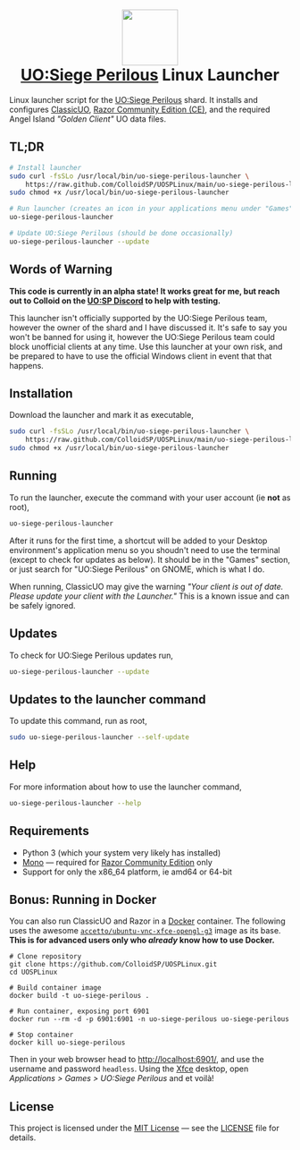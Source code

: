 <h1 align="center">
    <img src="https://raw.github.com/ColloidSP/UOSPLinux/main/uo-siege-perilous-icon.png" width="100"><br>
    <a href="https://game-master.net/">UO:Siege Perilous</a> Linux Launcher
</h1>

Linux launcher script for the [UO:Siege Perilous](https://game-master.net/) shard.
It installs and configures [ClassicUO](https://www.classicuo.eu/),
[Razor Community Edition (CE)](https://www.razorce.com/), and the required
Angel Island _"Golden Client"_ UO data files.

## TL;DR

```bash
# Install launcher
sudo curl -fsSLo /usr/local/bin/uo-siege-perilous-launcher \
    https://raw.github.com/ColloidSP/UOSPLinux/main/uo-siege-perilous-launcher
sudo chmod +x /usr/local/bin/uo-siege-perilous-launcher

# Run launcher (creates an icon in your applications menu under "Games")
uo-siege-perilous-launcher

# Update UO:Siege Perilous (should be done occasionally)
uo-siege-perilous-launcher --update
```

## Words of Warning

**This code is currently in an alpha state! It works great for me, but reach out
to Colloid on the [UO:SP Discord](https://discord.gg/GwRuSV9vAb) to help with
testing.**

This launcher isn't officially supported by the UO:Siege Perilous team, however
the owner of the shard and I have discussed it. It's safe to say you won't be
banned for using it, however the UO:Siege Perilous team could block unofficial clients at any time. Use this launcher at your own risk, and be prepared to have to use the official Windows client in event that that happens.

## Installation

Download the launcher and mark it as executable,

```bash
sudo curl -fsSLo /usr/local/bin/uo-siege-perilous-launcher \
    https://raw.github.com/ColloidSP/UOSPLinux/main/uo-siege-perilous-launcher
sudo chmod +x /usr/local/bin/uo-siege-perilous-launcher
```

## Running

To run the launcher, execute the command with your user account (ie **not** as root),

```bash
uo-siege-perilous-launcher
```

After it runs for the first time, a shortcut will be added to your Desktop
environment's application menu so you shoudn't need to use the terminal
(except to check for updates as below). It should be in the "Games" section,
or just search for "UO:Siege Perilous" on GNOME, which is what I do.

When running, ClassicUO may give the warning _"Your client is out of date. Please
update your client with the Launcher."_ This is a known issue and can be safely
ignored.

## Updates

To check for UO:Siege Perilous updates run,

```bash
uo-siege-perilous-launcher --update
```

## Updates to the launcher command

To update this command, run as root,

```bash
sudo uo-siege-perilous-launcher --self-update
```

## Help

For more information about how to use the launcher command,

```bash
uo-siege-perilous-launcher --help
```

## Requirements

* Python 3 (which your system very likely has installed)
* [Mono](https://www.mono-project.com/) &mdash; required for
  [Razor Community Edition](https://www.razorce.com/) only
* Support for only the x86_64 platform, ie amd64 or 64-bit

## Bonus: Running in Docker

You can also run ClassicUO and Razor in a [Docker](https://www.docker.com/) container.
The following uses the awesome
[`accetto/ubuntu-vnc-xfce-opengl-g3`](https://github.com/accetto/headless-drawing-g3/blob/master/docker/xfce/README.md)
image as its base.
**This is for advanced users only who _already_ know how to use Docker.**

```
# Clone repository
git clone https://github.com/ColloidSP/UOSPLinux.git
cd UOSPLinux

# Build container image
docker build -t uo-siege-perilous .

# Run container, exposing port 6901
docker run --rm -d -p 6901:6901 -n uo-siege-perilous uo-siege-perilous

# Stop container
docker kill uo-siege-perilous
```

Then in your web browser head to <http://localhost:6901/>, and use the username
and password `headless`. Using the [Xfce](https://www.xfce.org/) desktop, open
_Applications > Games > UO:Siege Perilous_ and et voilà!

## License

This project is licensed under the [MIT License](https://opensource.org/licenses/MIT)
&mdash; see the [LICENSE](https://github.com/ColloidSP/UOSPLinux/blob/main/LICENSE)
file for details.
